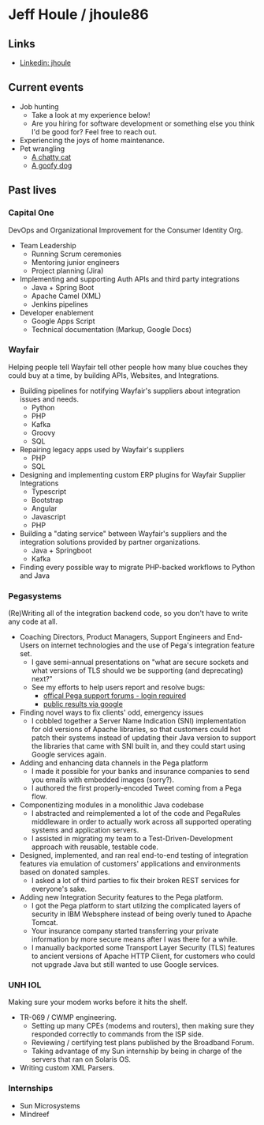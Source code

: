 # Jeff Houle / jhoule86

## Links

- [Linkedin: jhoule](https://www.linkedin.com/in/jhoule/)

## Current events

- Job hunting
  - Take a look at my experience below!
  - Are you hiring for software development or something else you think I'd be good for? Feel free to reach out. 
- Experiencing the joys of home maintenance.
- Pet wrangling
  - [A chatty cat](img/cindy_cave.jpg)
  - [A goofy dog](img/birch_floor.jpg)
  
## Past lives

### Capital One

DevOps and Organizational Improvement for the Consumer Identity Org.

 - Team Leadership
   - Running Scrum ceremonies
   - Mentoring junior engineers
   - Project planning (Jira)
 - Implementing and supporting Auth APIs and third party integrations
   - Java + Spring Boot
   - Apache Camel (XML)
   - Jenkins pipelines
 - Developer enablement
   - Google Apps Script
   - Technical documentation (Markup, Google Docs)

### Wayfair

Helping people tell Wayfair tell other people how many blue couches they could buy at a time, by building APIs, Websites, and Integrations.

- Building pipelines for notifying Wayfair's suppliers about integration issues and needs.
  - Python
  - PHP
  - Kafka
  - Groovy
  - SQL
- Repairing legacy apps used by Wayfair's suppliers
  - PHP
  - SQL
- Designing and implementing custom ERP plugins for Wayfair Supplier Integrations
  - Typescript
  - Bootstrap
  - Angular
  - Javascript
  - PHP
- Building a "dating service" between Wayfair's suppliers and the integration solutions provided by partner organizations.
  - Java + Springboot
  - Kafka 
- Finding every possible way to migrate PHP-backed workflows to Python and Java

### Pegasystems

(Re)Writing all of the integration backend code, so you don't have to write any code at all.

- Coaching Directors, Product Managers, Support Engineers and End-Users on internet technologies and the use of Pega's integration feature set.
  - I gave semi-annual presentations on "what are secure sockets and what versions of TLS should we be supporting (and deprecating) next?"
  - See my efforts to help users report and resolve bugs:
    - [offical Pega support forums - login required](https://support.pega.com/user/1221491/community_activity/replies)
    - [public results via google](https://www.google.com/search?q=pega+houlj)
- Finding novel ways to fix clients' odd, emergency issues
  - I cobbled together a Server Name Indication (SNI) implementation for old versions of Apache libraries, so that customers could hot patch their systems instead of updating their Java version to support the libraries that came with SNI built in, and they could start using Google services again.
- Adding and enhancing data channels in the Pega platform
  - I made it possible for your banks and insurance companies to send you emails with embedded images (sorry?).
  - I authored the first properly-encoded Tweet coming from a Pega flow.
- Componentizing modules in a monolithic Java codebase
  - I abstracted and reimplemented a lot of the code and PegaRules middleware in order to actually work across all supported operating systems and application servers.
  - I assisted in migrating my team to a Test-Driven-Development approach with reusable, testable code.
- Designed, implemented, and ran real end-to-end testing of integration features via emulation of customers' applications and environments based on donated samples.
  - I asked a lot of third parties to fix their broken REST services for everyone's sake.
- Adding new Integration Security features to the Pega platform.
  - I got the Pega platform to start utilzing the complicated layers of security in IBM Websphere instead of being overly tuned to Apache Tomcat.
  - Your insurance company started transferring your private information by more secure means after I was there for a while.
  - I manually backported some Transport Layer Security (TLS) features to ancient versions of Apache HTTP Client, for customers who could not upgrade Java but still wanted to use Google services.

### UNH IOL

Making sure your modem works before it hits the shelf.

- TR-069 / CWMP engineering.
  - Setting up many CPEs (modems and routers), then making sure they responded correctly to commands from the ISP side.
  - Reviewing / certifying test plans published by the Broadband Forum.
  - Taking advantage of my Sun internship by being in charge of the servers that ran on Solaris OS.
- Writing custom XML Parsers.

### Internships
  - Sun Microsystems
  - Mindreef

